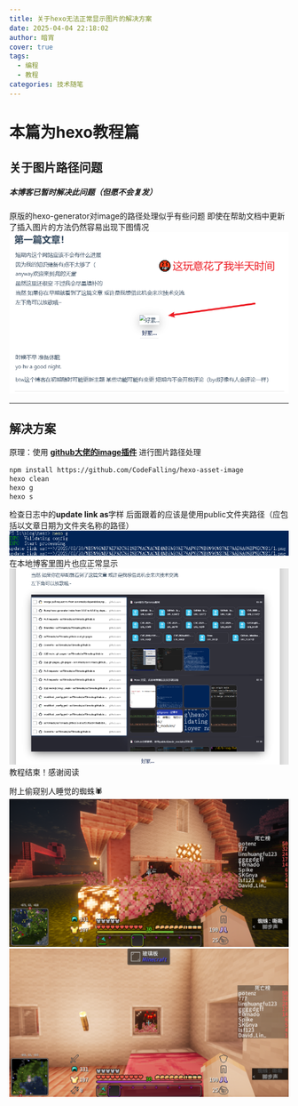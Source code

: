 ```yaml
---
title: 关于hexo无法正常显示图片的解决方案
date: 2025-04-04 22:18:02
author: 暗宵
cover: true
tags:
  - 编程
  - 教程
categories: 技术随笔
---
```


# 本篇为hexo教程篇
## 关于图片路径问题
##### 本博客已*暂时*解决此问题（但愿不会**复发**）

原版的hexo-generator对image的路径处理似乎有些问题
即使在帮助文档中更新了插入图片的方法仍然容易出现下图情况
![md我回家啥都没干就 重新生成 了一下文章就这样了](./关于hexo无法正常显示图片/1.png)

***

## 解决方案
原理：使用 **[github大佬的image插件](https://github.com/CodeFalling/hexo-asset-image)** 进行图片路径处理

```
npm install https://github.com/CodeFalling/hexo-asset-image
hexo clean
hexo g
hexo s

```

检查日志中的**update link as**字样 后面跟着的应该是使用public文件夹路径（应包括以文章日期为文件夹名称的路径）
![示例](./关于hexo无法正常显示图片/2.png)
在本地博客里图片也应正常显示
![](./关于hexo无法正常显示图片/5.png)
教程结束！感谢阅读
  
  
  
  
附上偷窥别人睡觉的蜘蛛🕷
![](./关于hexo无法正常显示图片/3.png)
![](./关于hexo无法正常显示图片/4.png)
